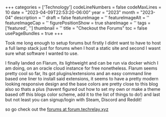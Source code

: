﻿+++
categories = ['Technology']
codeLineNumbers = false
codeMaxLines = 10
date = "2023-04-09T22:53:20-06:00"
year = "2023"
month = "2023-04"
description = ''
draft = false
featureImage = ''
featureImageAlt = ''
featureImageCap = ''
figurePositionShow = true
shareImage = ''
tags = ['featured', '']
thumbnail = ''
title = "Checkout the Forums"
toc = false
usePageBundles = true
+++

Took me long enough to setup forums but firstly I didnt want to have to host a full lamp stack just for forums when I host a static site and second I wasnt sure what software I wanted to use. 

I finally landed on Flarum, its lightweight and can be run via docker which I am doing, on an oracle cloud instance for free nonetheless. Flarum seems pretty cool so far, Its got plugins/extensions and an easy command line based one liner to install said extensions, it seems to have a pretty modern looking responsive design and the base colors are pretty close to this blog also so thats a plus (havent figured out how to set my own or make a theme based off this blogs color scheme, add it to the list of things to do!) and last but not least you can signup/login with Steam, Discord and Reddit!

so go check out the [forums at forum.techrelay.xyz](https://forum.techrelay.xyz)